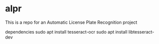 # alpr
This is a repo for an Automatic License Plate Recognition project

dependencies
sudo apt install tesseract-ocr
sudo apt install libtesseract-dev
